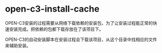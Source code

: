 # open-c3-install-cache

OPEN-C3安装的过程需要从网络下载依赖的安装包，为了让安装过程能正常的快速安装完成。把依赖的包都下载存放在了该项目下。


OPEN-C3的自动安装脚本在安装过程会下载该项目，从这个目录中找相应的文件来辅助安装。
